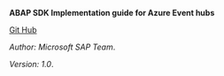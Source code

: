 ﻿**ABAP SDK Implementation guide for Azure Event hubs**

[Git Hub](https://github.com/Microsoft/ABAP-SDK-for-Azure)

*Author: Microsoft SAP Team*.

*Version: 1.0*.
                        
